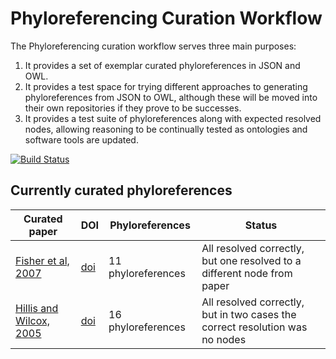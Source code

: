 # Phyloreferencing Curation Workflow
The Phyloreferencing curation workflow serves three main purposes:

1. It provides a set of exemplar curated phyloreferences in JSON and OWL.
2. It provides a test space for trying different approaches to generating phyloreferences from JSON to OWL, although these will be moved into their own repositories if they prove to be successes.
3. It provides a test suite of phyloreferences along with expected resolved nodes, allowing reasoning to be continually tested as ontologies and software tools are updated.

[![Build Status](https://travis-ci.org/phyloref/curation-workflow.svg?branch=master)](https://travis-ci.org/phyloref/curation-workflow)

## Currently curated phyloreferences

| Curated paper | DOI | Phyloreferences | Status |
|---------------|-----|-----------------|--------|
| [Fisher et al, 2007](curated/Fisher%20et%20al,%202007) | [doi](https://doi.org/10.1639/0007-2745%282007%29110%5B46%3APOTCWA%5D2.0.CO%3B2#https://doi.org/10.1639/0007-2745%282007%29110%5B46%3APOTCWA%5D2.0.CO%3B2) | 11 phyloreferences | All resolved correctly, but one resolved to a different node from paper | 
| [Hillis and Wilcox, 2005](curated/Hillis%20and%20Wilcox,%202005) | [doi](https://doi.org/10.1016/j.ympev.2004.10.007) | 16 phyloreferences | All resolved correctly, but in two cases the correct resolution was no nodes |
